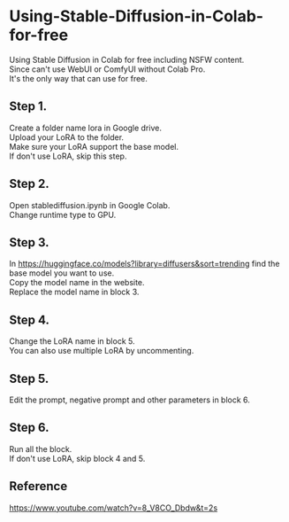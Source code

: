 # Using-Stable-Diffusion-in-Colab-for-free
Using Stable Diffusion in Colab for free including NSFW content.  
Since can't use WebUI or ComfyUI without Colab Pro.  
It's the only way that can use for free.  
## Step 1.   
Create a folder name lora in Google drive.  
Upload your LoRA to the folder.  
Make sure your LoRA support the base model.  
If don't use LoRA, skip this step.  
## Step 2.  
Open stablediffusion.ipynb in Google Colab.  
Change runtime type to GPU.  
## Step 3.  
In https://huggingface.co/models?library=diffusers&sort=trending find the base model you want to use.  
Copy the model name in the website.  
Replace the model name in block 3.  
## Step 4.  
Change the LoRA name in block 5.  
You can also use multiple LoRA by uncommenting.  
## Step 5.  
Edit the prompt, negative prompt and other parameters in block 6.
## Step 6.  
Run all the block.  
If don't use LoRA, skip block 4 and 5.  
## Reference  
https://www.youtube.com/watch?v=8_V8CO_Dbdw&t=2s
